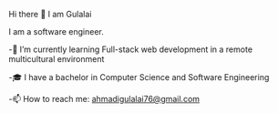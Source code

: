 Hi there 👋 I am Gulalai 

 I am a software engineer.

-🌱 I’m currently learning Full-stack web development in a remote multicultural environment

-🎓 I have a bachelor in Computer Science and Software Engineering

-📫 How to reach me: ahmadigulalai76@gmail.com

  

